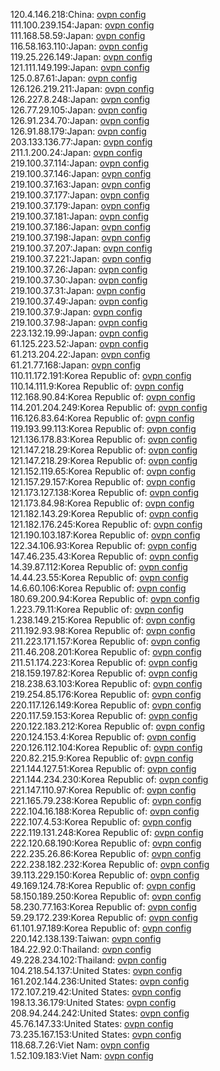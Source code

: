 120.4.146.218:China: [ovpn config](vpn/120_4_146_218.ovpn)  
111.100.239.154:Japan: [ovpn config](vpn/111_100_239_154.ovpn)  
111.168.58.59:Japan: [ovpn config](vpn/111_168_58_59.ovpn)  
116.58.163.110:Japan: [ovpn config](vpn/116_58_163_110.ovpn)  
119.25.226.149:Japan: [ovpn config](vpn/119_25_226_149.ovpn)  
121.111.149.199:Japan: [ovpn config](vpn/121_111_149_199.ovpn)  
125.0.87.61:Japan: [ovpn config](vpn/125_0_87_61.ovpn)  
126.126.219.211:Japan: [ovpn config](vpn/126_126_219_211.ovpn)  
126.227.8.248:Japan: [ovpn config](vpn/126_227_8_248.ovpn)  
126.77.29.105:Japan: [ovpn config](vpn/126_77_29_105.ovpn)  
126.91.234.70:Japan: [ovpn config](vpn/126_91_234_70.ovpn)  
126.91.88.179:Japan: [ovpn config](vpn/126_91_88_179.ovpn)  
203.133.136.77:Japan: [ovpn config](vpn/203_133_136_77.ovpn)  
211.1.200.24:Japan: [ovpn config](vpn/211_1_200_24.ovpn)  
219.100.37.114:Japan: [ovpn config](vpn/219_100_37_114.ovpn)  
219.100.37.146:Japan: [ovpn config](vpn/219_100_37_146.ovpn)  
219.100.37.163:Japan: [ovpn config](vpn/219_100_37_163.ovpn)  
219.100.37.177:Japan: [ovpn config](vpn/219_100_37_177.ovpn)  
219.100.37.179:Japan: [ovpn config](vpn/219_100_37_179.ovpn)  
219.100.37.181:Japan: [ovpn config](vpn/219_100_37_181.ovpn)  
219.100.37.186:Japan: [ovpn config](vpn/219_100_37_186.ovpn)  
219.100.37.198:Japan: [ovpn config](vpn/219_100_37_198.ovpn)  
219.100.37.207:Japan: [ovpn config](vpn/219_100_37_207.ovpn)  
219.100.37.221:Japan: [ovpn config](vpn/219_100_37_221.ovpn)  
219.100.37.26:Japan: [ovpn config](vpn/219_100_37_26.ovpn)  
219.100.37.30:Japan: [ovpn config](vpn/219_100_37_30.ovpn)  
219.100.37.31:Japan: [ovpn config](vpn/219_100_37_31.ovpn)  
219.100.37.49:Japan: [ovpn config](vpn/219_100_37_49.ovpn)  
219.100.37.9:Japan: [ovpn config](vpn/219_100_37_9.ovpn)  
219.100.37.98:Japan: [ovpn config](vpn/219_100_37_98.ovpn)  
223.132.19.99:Japan: [ovpn config](vpn/223_132_19_99.ovpn)  
61.125.223.52:Japan: [ovpn config](vpn/61_125_223_52.ovpn)  
61.213.204.22:Japan: [ovpn config](vpn/61_213_204_22.ovpn)  
61.21.77.168:Japan: [ovpn config](vpn/61_21_77_168.ovpn)  
110.11.172.191:Korea Republic of: [ovpn config](vpn/110_11_172_191.ovpn)  
110.14.111.9:Korea Republic of: [ovpn config](vpn/110_14_111_9.ovpn)  
112.168.90.84:Korea Republic of: [ovpn config](vpn/112_168_90_84.ovpn)  
114.201.204.249:Korea Republic of: [ovpn config](vpn/114_201_204_249.ovpn)  
116.126.83.64:Korea Republic of: [ovpn config](vpn/116_126_83_64.ovpn)  
119.193.99.113:Korea Republic of: [ovpn config](vpn/119_193_99_113.ovpn)  
121.136.178.83:Korea Republic of: [ovpn config](vpn/121_136_178_83.ovpn)  
121.147.218.29:Korea Republic of: [ovpn config](vpn/121_147_218_29.ovpn)  
121.147.218.29:Korea Republic of: [ovpn config](vpn/121_147_218_29.ovpn)  
121.152.119.65:Korea Republic of: [ovpn config](vpn/121_152_119_65.ovpn)  
121.157.29.157:Korea Republic of: [ovpn config](vpn/121_157_29_157.ovpn)  
121.173.127.138:Korea Republic of: [ovpn config](vpn/121_173_127_138.ovpn)  
121.173.84.98:Korea Republic of: [ovpn config](vpn/121_173_84_98.ovpn)  
121.182.143.29:Korea Republic of: [ovpn config](vpn/121_182_143_29.ovpn)  
121.182.176.245:Korea Republic of: [ovpn config](vpn/121_182_176_245.ovpn)  
121.190.103.187:Korea Republic of: [ovpn config](vpn/121_190_103_187.ovpn)  
122.34.106.93:Korea Republic of: [ovpn config](vpn/122_34_106_93.ovpn)  
147.46.235.43:Korea Republic of: [ovpn config](vpn/147_46_235_43.ovpn)  
14.39.87.112:Korea Republic of: [ovpn config](vpn/14_39_87_112.ovpn)  
14.44.23.55:Korea Republic of: [ovpn config](vpn/14_44_23_55.ovpn)  
14.6.60.106:Korea Republic of: [ovpn config](vpn/14_6_60_106.ovpn)  
180.69.200.94:Korea Republic of: [ovpn config](vpn/180_69_200_94.ovpn)  
1.223.79.11:Korea Republic of: [ovpn config](vpn/1_223_79_11.ovpn)  
1.238.149.215:Korea Republic of: [ovpn config](vpn/1_238_149_215.ovpn)  
211.192.93.98:Korea Republic of: [ovpn config](vpn/211_192_93_98.ovpn)  
211.223.171.157:Korea Republic of: [ovpn config](vpn/211_223_171_157.ovpn)  
211.46.208.201:Korea Republic of: [ovpn config](vpn/211_46_208_201.ovpn)  
211.51.174.223:Korea Republic of: [ovpn config](vpn/211_51_174_223.ovpn)  
218.159.197.82:Korea Republic of: [ovpn config](vpn/218_159_197_82.ovpn)  
218.238.63.103:Korea Republic of: [ovpn config](vpn/218_238_63_103.ovpn)  
219.254.85.176:Korea Republic of: [ovpn config](vpn/219_254_85_176.ovpn)  
220.117.126.149:Korea Republic of: [ovpn config](vpn/220_117_126_149.ovpn)  
220.117.59.153:Korea Republic of: [ovpn config](vpn/220_117_59_153.ovpn)  
220.122.183.212:Korea Republic of: [ovpn config](vpn/220_122_183_212.ovpn)  
220.124.153.4:Korea Republic of: [ovpn config](vpn/220_124_153_4.ovpn)  
220.126.112.104:Korea Republic of: [ovpn config](vpn/220_126_112_104.ovpn)  
220.82.215.9:Korea Republic of: [ovpn config](vpn/220_82_215_9.ovpn)  
221.144.127.51:Korea Republic of: [ovpn config](vpn/221_144_127_51.ovpn)  
221.144.234.230:Korea Republic of: [ovpn config](vpn/221_144_234_230.ovpn)  
221.147.110.97:Korea Republic of: [ovpn config](vpn/221_147_110_97.ovpn)  
221.165.79.238:Korea Republic of: [ovpn config](vpn/221_165_79_238.ovpn)  
222.104.16.188:Korea Republic of: [ovpn config](vpn/222_104_16_188.ovpn)  
222.107.4.53:Korea Republic of: [ovpn config](vpn/222_107_4_53.ovpn)  
222.119.131.248:Korea Republic of: [ovpn config](vpn/222_119_131_248.ovpn)  
222.120.68.190:Korea Republic of: [ovpn config](vpn/222_120_68_190.ovpn)  
222.235.26.86:Korea Republic of: [ovpn config](vpn/222_235_26_86.ovpn)  
222.238.182.232:Korea Republic of: [ovpn config](vpn/222_238_182_232.ovpn)  
39.113.229.150:Korea Republic of: [ovpn config](vpn/39_113_229_150.ovpn)  
49.169.124.78:Korea Republic of: [ovpn config](vpn/49_169_124_78.ovpn)  
58.150.189.250:Korea Republic of: [ovpn config](vpn/58_150_189_250.ovpn)  
58.230.77.163:Korea Republic of: [ovpn config](vpn/58_230_77_163.ovpn)  
59.29.172.239:Korea Republic of: [ovpn config](vpn/59_29_172_239.ovpn)  
61.101.97.189:Korea Republic of: [ovpn config](vpn/61_101_97_189.ovpn)  
220.142.138.139:Taiwan: [ovpn config](vpn/220_142_138_139.ovpn)  
184.22.92.0:Thailand: [ovpn config](vpn/184_22_92_0.ovpn)  
49.228.234.102:Thailand: [ovpn config](vpn/49_228_234_102.ovpn)  
104.218.54.137:United States: [ovpn config](vpn/104_218_54_137.ovpn)  
161.202.144.236:United States: [ovpn config](vpn/161_202_144_236.ovpn)  
172.107.219.42:United States: [ovpn config](vpn/172_107_219_42.ovpn)  
198.13.36.179:United States: [ovpn config](vpn/198_13_36_179.ovpn)  
208.94.244.242:United States: [ovpn config](vpn/208_94_244_242.ovpn)  
45.76.147.33:United States: [ovpn config](vpn/45_76_147_33.ovpn)  
73.235.167.153:United States: [ovpn config](vpn/73_235_167_153.ovpn)  
118.68.7.26:Viet Nam: [ovpn config](vpn/118_68_7_26.ovpn)  
1.52.109.183:Viet Nam: [ovpn config](vpn/1_52_109_183.ovpn)  
